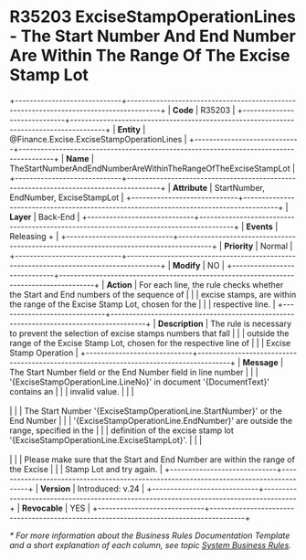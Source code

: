 ﻿---
erp.type: business-rule
erp.entity: Finance.Excise.ExciseStampOperationLines
---

# R35203 ExciseStampOperationLines - The Start Number And End Number Are Within The Range Of The Excise Stamp Lot
+-----------------------------+---------------------------------------------------------------------------------------+
| **Code**                    | R35203                                                                                |
+-----------------------------+---------------------------------------------------------------------------------------+
| **Entity**                  | @Finance.Excise.ExciseStampOperationLines                                             |
+-----------------------------+---------------------------------------------------------------------------------------+
| **Name**                    | TheStartNumberAndEndNumberAreWithinTheRangeOfTheExciseStampLot                        |
+-----------------------------+---------------------------------------------------------------------------------------+
| **Attribute**               | StartNumber, EndNumber, ExciseStampLot                                                | 
+-----------------------------+---------------------------------------------------------------------------------------+
| **Layer**                   | Back-End                                                                              |
+-----------------------------+---------------------------------------------------------------------------------------+
| **Events**                  | Releasing +                                                                           |
+-----------------------------+---------------------------------------------------------------------------------------+
| **Priority**                | Normal                                                                                |
+-----------------------------+---------------------------------------------------------------------------------------+
| **Modify**                  | NO                                                                                    |
+-----------------------------+---------------------------------------------------------------------------------------+
| **Action**                  | For each line, the rule checks whether the Start and End numbers of the sequence of   |
|                             | excise stamps, are within the range of the Excise Stamp Lot, chosen for the           |
|                             | respective line.                                                                      |
+-----------------------------+---------------------------------------------------------------------------------------+
| **Description**             | The rule is necessary to prevent the selection of excise stamps numbers that fall     |
|                             | outside the range of the Excise Stamp Lot, chosen for the respective line of          | 
|                             | Excise Stamp Operation                                                                |
+-----------------------------+---------------------------------------------------------------------------------------+
| **Message**                 | The Start Number field or the End Number field in line number                         |
|                             | '{ExciseStampOperationLine.LineNo}' in document '{DocumentText}' contains an          |
|                             |  invalid value.                                                                       |
|                             | <br/><br/>                                                                            |
|                             | The Start Number '{ExciseStampOperationLine.StartNumber}' or the End Number           |
|                             | '{ExciseStampOperationLine.EndNumber}' are outside the range, specified in the        |
|                             | definition of the excise stamp lot '{ExciseStampOperationLine.ExciseStampLot}'.       |
|                             | <br/><br/>                                                                            |
|                             | Please make sure that the Start and End Number are within the range of the  Excise    |
|                             | Stamp Lot and try again.                                                              |
+-----------------------------+---------------------------------------------------------------------------------------+
| **Version**                 | Introduced: v.24                                                                      |
+-----------------------------+---------------------------------------------------------------------------------------+
| **Revocable**               | YES                                                                                   |
+-----------------------------+---------------------------------------------------------------------------------------+

*\* For more information about the Business Rules Documentation Template and a short explanation of each column, see
topic [System Business Rules](../templates/template-description-system-business-rules.md).*
